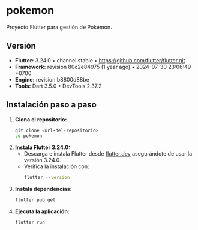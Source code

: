 # pokemon

Proyecto Flutter para gestión de Pokémon.

## Versión

- **Flutter:** 3.24.0 • channel stable • https://github.com/flutter/flutter.git
- **Framework:** revision 80c2e84975 (1 year ago) • 2024-07-30 23:06:49 +0700
- **Engine:** revision b8800d88be
- **Tools:** Dart 3.5.0 • DevTools 2.37.2

## Instalación paso a paso

1. **Clona el repositorio:**
	```bash
	git clone <url-del-repositorio>
	cd pokemon
	```
2. **Instala Flutter 3.24.0:**
	- Descarga e instala Flutter desde [flutter.dev](https://docs.flutter.dev/get-started/install) asegurándote de usar la versión 3.24.0.
	- Verifica la instalación con:
	  ```bash
	  flutter --version
	  ```
3. **Instala dependencias:**
	```bash
	flutter pub get
	```
4. **Ejecuta la aplicación:**
	```bash
	flutter run
	```
